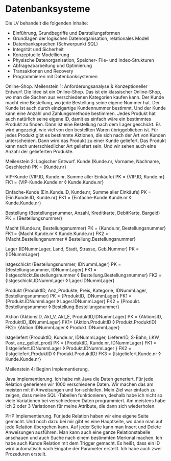 # Datenbanksysteme


Die LV behandelt die folgenden Inhalte:
- Einführung, Grundbegriffe und Darstellungsformen
- Grundlagen der logischen Datenorganisation, relationales Modell
- Datenbanksprachen (Schwerpunkt SQL)
- Integrität und Sicherheit
- Konzeptuelle Modellierung
- Physische Datenorganisation, Speicher- File- und Index-Strukturen
- Abfrageabarbeitung und Optimierung
- Transaktionen und Recovery
- Programmieren mit Datenbanksystemen





Online-Shop.
Meilenstein 1: Anforderungsanalyse & Konzeptioneller Entwurf.
Die Idee ist ein Online-Shop. Das ist ein klassischer Online-Shop, wo man die Sachen aus verschiedenen Kategorien kaufen kann. Der Kunde macht eine Bestellung, wo jede Bestellung seine eigene Nummer hat. Der Kunde ist auch durch einzigartige Kundennummer bestimmt. Und der Kunde kann eine Anzahl und Zahlungsmethode bestimmen. Jedes Produkt hat auch natürlich seine eigene ID, damit es einfach wäre ein bestimmtes Produkt zu finden. Dann ist eine Bestellung nach dem Lager geschickt. Es wird angezeigt, wie viel von den bestellten Waren übriggeblieben ist. Für jedes Produkt gibt es bestimmte Aktionen, die sich nach der Art von Kunden unterscheiden. Dann wird das Produkt zu einer Kunde geliefert. Das Produkt kann nach unterschiedlicher Art geliefert sein. Und wir sehen auch eine Anzahl der gelieferten Produkte. 
 
 
 
Meilenstein 2: Logischer Entwurf.
Kunde (Kunde.nr, Vorname, Nachname, Geschlecht)
PK = {Kunde.nr}

VIP-Kunde (VIP.ID, Kunde.nr, Summe aller Einkäufe)
PK = {VIP.ID, Kunde.nr}
FK1 = {VIP-Kunde.Kunde.nr ◊ Kunde.Kunde.nr}

Einfache-Kunde (Ein.Kunde.ID, Kunde.nr, Summe aller Einkäufe)
PK = {Ein.Kunde.ID, Kunde.nr}
FK1 = {Einfache-Kunde.Kunde.nr ◊ Kunde.Kunde.nr}

Bestellung (Bestellungsnummer, Anzahl, Kreditkarte, DebitKarte, Bargeld) 
PK = {Bestellungsnummer}


Macht (Kunde.nr, Bestellungsnummer)
PK = {Kunde.nr, Bestellungsnummer}
FK1 = {Macht.Kunde.nr ◊ Kunde.Kunde.nr}
FK2 = {Macht.Bestellungsnummer ◊ Bestellung.Bestellungsnummer}
 
Lager (IDNummLager, Land, Stadt, Strasse, Geb.Nummer)
PK = {IDNummLager}

Istgeschickt (Bestellungsnummer, IDNummLager) 
PK = {Bestellungsnummer, IDNummLager}
FK1 = {Istgeschickt.Bestellungsnummer ◊ Bestellung.Bestellungsnummer}
FK2 = {Istgeschickt.IDNummLager ◊ Lager.IDNummLager}

Produkt (ProduktID, Anz_Produkte, Preis, Kategorie, IDNummLager, Bestellungsnummer)
PK = {ProduktID, IDNummLager} 
FK1 = {Produkt.IDNummLager ◊ Lager.IDNummLager}
FK2 = {Produkt. Bestellungsnummer ◊ Bestellung.Bestellungsnummer}


Aktion (AktionsID, Akt_V, Akt_E, ProduktID,IDNummLager) 
PK = {AktionsID, ProduktID,,IDNummLager}
FK1= {Aktion.ProduktID ◊ Produkt.ProduktID}
FK2= {Aktion.IDNummLager ◊ Produkt.IDNummLager}

Istgeliefert (ProduktID, Kunde.nr, IDNummLager, LiefererID, S-Bahn, LKW, Post, anz_gelief_prod)
PK = {ProduktID, Kunde.nr, IDNummLager}
FK1 = {Istgeliefert.IDNummLager ◊ Produkt.IDNummLager }
FK2 = {Istgeliefert.ProduktID ◊ Produkt.ProduktID}
FK3 = {Istgeliefert.Kunde.nr ◊ Kunde.Kunde.nr}






Meilenstein 4: Beginn Implementierung.

Java Implementierung.
Ich habe mit Java die Daten generiert. Für jede Relation generieren wir 1000 verschiedene Daten. Wir machen das am meisten mit if-Anweisungen und for-schleifen. Mein Ziel war einfach zu zeigen, dass meine SQL -Tabellen funktionieren, deshalb habe ich nicht so viele Variationen bei verschiedenen Daten programmiert. Am meistens habe ich 2 oder 3 Variationen für meine Attribute, die dann sich wiederholen.

PHP Implementierung.
Für jede Relation haben wir eine eigene Seite gemacht. Und noch dazu bei mir gibt es eine Hauptseite, wo dann man auf jede Relation übergehen kann. Auf jeder Seite kann man Insert und Delete Anweisungen ausführen. Man kann auch eine ganze Relationstabelle anschauen und auch Suche nach einem bestimmten Merkmal machen. Ich habe auch Kunde Relation mit dem Trigger gemacht. Es heißt, dass ein ID wird automatisch nach Eingabe der Parameter erstellt. Ich habe auch zwei Prozeduren erstellt.
 




